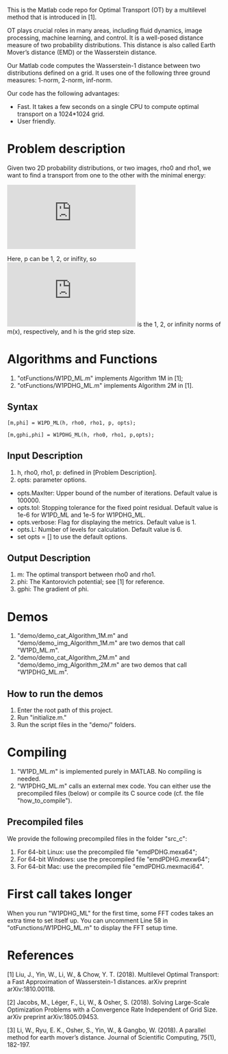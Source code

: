 This is the Matlab code repo for Optimal Transport (OT) by a multilevel method that is introduced in [1].

OT plays crucial roles in many areas, including fluid dynamics, image processing, machine learning, and control. It is a well-posed distance measure of two probability distributions. This distance is also called Earth Mover’s distance (EMD) or the Wasserstein distance.

Our Matlab code computes the Wasserstein-1 distance between two distributions defined on a grid. It uses one of the following three ground measures: 1-norm, 2-norm, inf-norm.

Our code has the following advantages:
* Fast. It takes a few seconds on a single CPU to compute optimal transport on a 1024*1024 grid.
* User friendly.

Problem description
===================
Given two 2D probability distributions, or two images, rho0 and rho1, we want to find a transport from one to the other with the minimal energy:

![equation](https://latex.codecogs.com/gif.latex?%5Cmin_m%20%7E%7E%7E%5Cint_x%20%5C%7Cm%28x%29%5C%7C_p%20dx%5C%5C%20%5Ctext%7Bsubject%20to%7D%7E%7E%20div%28m%29%20%3D%20%5Crho%5E0%20-%20%5Crho%5E1%2C%5C%5C%20%7E%7E%7E%7E%7E%7E%7E%7E%7E%7E%7E%7E%7E%7E%7E%7E%5Ctext%7Bunder%20the%20zero-flux%20boundary%20condition%7D.)

Here, p can be 1, 2, or inifity, so ![equation](https://latex.codecogs.com/gif.latex?%5C%7Cm%28x%29%5C%7C_p) is the 1, 2, or infinity norms of m(x), respectively,
and h is the grid step size.

Algorithms and Functions
========================
1. "otFunctions/W1PD_ML.m" implements Algorithm 1M in [1];
2. "otFunctions/W1PDHG_ML.m" implements Algorithm 2M in [1].

## Syntax
```
[m,phi] = W1PD_ML(h, rho0, rho1, p, opts);

[m,gphi,phi] = W1PDHG_ML(h, rho0, rho1, p,opts);
```

## Input Description
1. h, rho0, rho1, p: defined in [Problem Description].
2. opts: parameter options. 
  * opts.MaxIter: Upper bound of the number of iterations. Default value is 100000.
  * opts.tol: Stopping tolerance for the fixed point residual. Default value is 1e-6 for W1PD_ML and 1e-5 for W1PDHG_ML.
  * opts.verbose: Flag for displaying the metrics. Default value is 1.
  * opts.L: Number of levels for calculation. Default value is 6.
  * set opts = [] to use the default options.

## Output Description
1. m: The optimal transport between rho0 and rho1.
2. phi: The Kantorovich potential; see [1] for reference.
3. gphi: The gradient of phi.

Demos
=====
1. "demo/demo_cat_Algorithm_1M.m" and "demo/demo_img_Algorithm_1M.m" are two demos that call "W1PD_ML.m".
2. "demo/demo_cat_Algorithm_2M.m" and "demo/demo_img_Algorithm_2M.m" are two demos that call "W1PDHG_ML.m".

## How to run the demos
1. Enter the root path of this project.
2. Run "initialize.m."
3. Run the script files in the "demo/" folders.

Compiling
===========
1. "W1PD_ML.m" is implemented purely in MATLAB. No compiling is needed.
2. "W1PDHG_ML.m" calls an external mex code. You can either use the precompiled files (below) or compile its C source code (cf. the file "how_to_compile").

## Precompiled files
We provide the following precompiled files in the folder "src_c":
1. For 64-bit Linux: use the precompiled file "emdPDHG.mexa64";
2. For 64-bit Windows: use the precompiled file "emdPDHG.mexw64";
3. For 64-bit Mac: use the precompiled file "emdPDHG.mexmaci64".

First call takes longer
==============
When you run "W1PDHG_ML" for the first time, some FFT codes takes an extra time to set itself up. You can uncomment Line 58 in "otFunctions/W1PDHG_ML.m" to display the FFT setup time.

References
==========
[1] Liu, J., Yin, W., Li, W., & Chow, Y. T. (2018). Multilevel Optimal Transport: a Fast Approximation of Wasserstein-1 distances. arXiv preprint arXiv:1810.00118.

[2] Jacobs, M., Léger, F., Li, W., & Osher, S. (2018). Solving Large-Scale Optimization Problems with a Convergence Rate Independent of Grid Size. arXiv preprint arXiv:1805.09453.

[3] Li, W., Ryu, E. K., Osher, S., Yin, W., & Gangbo, W. (2018). A parallel method for earth mover’s distance. Journal of Scientific Computing, 75(1), 182-197.
